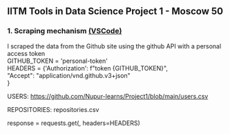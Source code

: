 ## IITM Tools in Data Science Project 1 - Moscow 50

### 1. Scraping mechanism <a href="">(VSCode)</a>

I scraped the data from the Github site using the github API with a personal access token <br>
             GITHUB_TOKEN =  'personal-token' <br>
             HEADERS = {'Authorization': f"token {GITHUB_TOKEN}", <br>
                        "Accept": "application/vnd.github.v3+json" <br>
             } <br>
      
USERS: https://github.com/Nupur-learns/Project1/blob/main/users.csv

REPOSITORIES: repositories.csv

response = requests.get(<above-url>, headers=HEADERS)

   <p align="left">
<ul>
